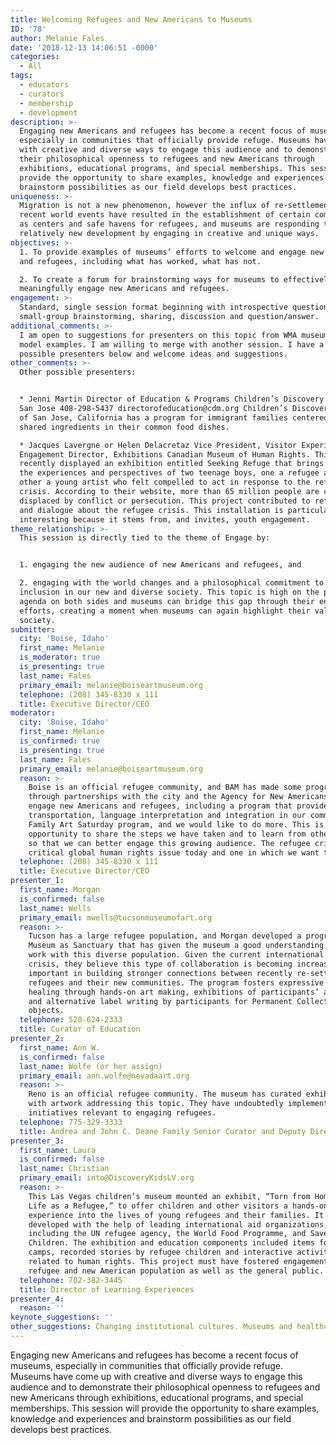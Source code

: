 ```yaml
---
title: Welcoming Refugees and New Americans to Museums
ID: '78'
author: Melanie Fales
date: '2018-12-13 14:06:51 -0000'
categories:
  - All
tags:
  - educators
  - curators
  - membership
  - development
description: >-
  Engaging new Americans and refugees has become a recent focus of museums,
  especially in communities that officially provide refuge. Museums have come up
  with creative and diverse ways to engage this audience and to demonstrate
  their philosophical openness to refugees and new Americans through
  exhibitions, educational programs, and special memberships. This session will
  provide the opportunity to share examples, knowledge and experiences and
  brainstorm possibilities as our field develops best practices.
uniqueness: >-
  Migration is not a new phenomenon, however the influx of re-settlement and
  recent world events have resulted in the establishment of certain communities
  as centers and safe havens for refugees, and museums are responding to this
  relatively new development by engaging in creative and unique ways.
objectives: >-
  1. To provide examples of museums’ efforts to welcome and engage new Americans
  and refugees, including what has worked, what has not.

  2. To create a forum for brainstorming ways for museums to effectively and
  meaningfully engage new Americans and refugees.
engagement: >-
  Standard, single session format beginning with introspective questions,
  small-group brainstorming, sharing, discussion and question/answer.
additional_comments: >-
  I am open to suggestions for presenters on this topic from WMA museums with
  model examples. I am willing to merge with another session. I have a list of
  possible presenters below and welcome ideas and suggestions.
other_comments: >-
  Other possible presenters: 


  * Jenni Martin Director of Education & Programs Children’s Discovery Museum of
  San Jose 408-298-5437 directorofeducation@cdm.org Children’s Discovery Museum
  of San Jose, California has a program for immigrant families centered on the
  shared ingredients in their common food dishes.

  * Jacques Lavergne or Helen Delacretaz Vice President, Visitor Experience and
  Engagement Director, Exhibitions Canadian Museum of Human Rights. This museum
  recently displayed an exhibition entitled Seeking Refuge that brings together
  the experiences and perspectives of two teenage boys, one a refugee and the
  other a young artist who felt compelled to act in response to the refugee
  crisis. According to their website, more than 65 million people are currently
  displaced by conflict or persecution. This project contributed to reflection
  and dialogue about the refugee crisis. This installation is particularly
  interesting because it stems from, and invites, youth engagement.
theme_relationship: >-
  This session is directly tied to the theme of Engage by:


  1. engaging the new audience of new Americans and refugees, and

  2. engaging with the world changes and a philosophical commitment to global
  inclusion in our new and diverse society. This topic is high on the political
  agenda on both sides and museums can bridge this gap through their engagement
  efforts, creating a moment when museums can again highlight their value to
  society.
submitter:
  city: 'Boise, Idaho'
  first_name: Melanie
  is_moderator: true
  is_presenting: true
  last_name: Fales
  primary_email: melanie@boiseartmuseum.org
  telephone: (208) 345-8330 x 111
  title: Executive Director/CEO
moderator:
  city: 'Boise, Idaho'
  first_name: Melanie
  is_confirmed: true
  is_presenting: true
  last_name: Fales
  primary_email: melanie@boiseartmuseum.org
  reason: >-
    Boise is an official refugee community, and BAM has made some progress
    through partnerships with the city and the Agency for New Americans to
    engage new Americans and refugees, including a program that provides
    transportation, language interpretation and integration in our community
    Family Art Saturday program, and we would like to do more. This is an
    opportunity to share the steps we have taken and to learn from other museums
    so that we can better engage this growing audience. The refugee crisis is a
    critical global human rights issue today and one in which we want to engage.
  telephone: (208) 345-8330 x 111
  title: Executive Director/CEO
presenter_1:
  first_name: Morgan
  is_confirmed: false
  last_name: Wells
  primary_email: mwells@tucsonmuseumofart.org
  reason: >-
    Tucson has a large refugee population, and Morgan developed a program called
    Museum as Sanctuary that has given the museum a good understanding of how to
    work with this diverse population. Given the current international refugee
    crisis, they believe this type of collaboration is becoming increasingly
    important in building stronger connections between recently re-settled
    refugees and their new communities. The program fosters expressive arts
    healing through hands-on art making, exhibitions of participants’ artwork,
    and alternative label writing by participants for Permanent Collection
    objects.
  telephone: 520-624-2333
  title: Curator of Education
presenter_2:
  first_name: Ann W.
  is_confirmed: false
  last_name: Wolfe (or her assign)
  primary_email: ann.wolfe@nevadaart.org
  reason: >-
    Reno is an official refugee community. The museum has curated exhibitions
    with artwork addressing this topic. They have undoubtedly implemented other
    initiatives relevant to engaging refugees.
  telephone: 775-329-3333
  title: Andrea and John C. Deane Family Senior Curator and Deputy Director
presenter_3:
  first_name: Laura
  is_confirmed: false
  last_name: Christian
  primary_email: into@DiscoveryKidsLV.org
  reason: >-
    This Las Vegas children’s museum mounted an exhibit, “Torn from Home: My
    Life as a Refugee,” to offer children and other visitors a hands-on learning
    experience into the lives of young refugees and their families. It was
    developed with the help of leading international aid organizations,
    including the UN refugee agency, the World Food Programme, and Save the
    Children. The exhibition and education components included items found in
    camps, recorded stories by refugee children and interactive activities
    related to human rights. This project must have fostered engagement with the
    refugee and new American population as well as the general public.
  telephone: 702-382-3445
  title: Director of Learning Experiences
presenter_4:
  reason: ''
keynote_suggestions: ''
other_suggestions: Changing institutional cultures. Museums and healthcare/mental health.
---
```

Engaging new Americans and refugees has become a recent focus of museums, especially in communities that officially provide refuge. Museums have come up with creative and diverse ways to engage this audience and to demonstrate their philosophical openness to refugees and new Americans through exhibitions, educational programs, and special memberships. This session will provide the opportunity to share examples, knowledge and experiences and brainstorm possibilities as our field develops best practices.
